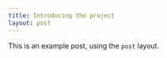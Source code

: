 ```yaml
---
title: Introducing the project
layout: post
---
```


This is an example post, using the `post` layout.
